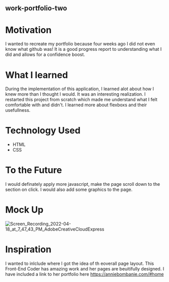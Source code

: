 ## work-portfolio-two

# Motivation
I wanted to recreate my portfolio because four weeks ago I did not even know what github was! It is a good progress report to understanding what I did and allows for a confidence boost. 

# What I learned 

 During the implementation of this application, I learned alot about how I knew more than I thought I would. It was an interesting realization. I restarted this project from scratch which made me understand what I felt comfortable with and didn't. I learned more about flexboxs and their usefullness. 
 
# Technology Used 
 - HTML 
 - CSS
# To the Future

I would definately apply more javascript, make the page scroll down to the section on click. I would also add some graphics to the page. 

# Mock Up

![Screen_Recording_2022-04-18_at_7_47_43_PM_AdobeCreativeCloudExpress](https://user-images.githubusercontent.com/98351351/163912319-25c8ff8d-0b46-42d5-9d3e-285b76bc4a4a.gif)
# Inspiration 
I wanted to inlclude where I got the idea of th eoverall page layout. This Front-End Coder has amazing work and her pages are beuitifully designed. I have included a link to her portfolio here https://anniebombanie.com/#home
